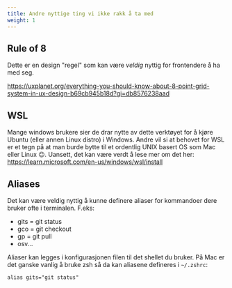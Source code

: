 ```yaml
---
title: Andre nyttige ting vi ikke rakk å ta med
weight: 1
---
```


## Rule of 8 

Dette er en design "regel" som kan være *veldig* nyttig for frontendere å ha med seg. 

https://uxplanet.org/everything-you-should-know-about-8-point-grid-system-in-ux-design-b69cb945b18d?gi=db8576238aad

## WSL 

Mange windows brukere sier de drar nytte av dette verktøyet for å kjøre Ubuntu (eller annen Linux distro) i Windows.
Andre vil si at behovet for WSL er et tegn på at man burde bytte til et ordentlig UNIX basert OS som Mac eller Linux 
😉. Uansett, det kan være verdt å lese mer om det her: https://learn.microsoft.com/en-us/windows/wsl/install 

## Aliases

Det kan være veldig nyttig å kunne definere aliaser for kommandoer dere bruker ofte i terminalen. F.eks:
- gits = git status
- gco = git checkout 
- gp = git pull
- osv...

Aliaser kan legges i konfigurasjonen filen til det shellet du bruker. På Mac er det ganske vanlig å bruke zsh så da 
kan aliasene defineres i `~/.zshrc`:

```
alias gits="git status"
```





